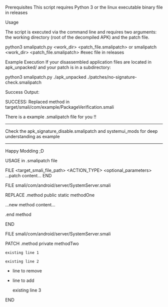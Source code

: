Prerequisites
This script requires Python 3 or the linux executable binary file in releases



Usage

The script is executed via the command line and requires two arguments: the working directory (root of the decompiled APK) and the patch file.

python3 smalipatch.py <work_dir> <patch_file.smalipatch>
or smalipatch <work_dir> <patch_file.smalipatch>  #exec file in releases

Example Execution
If your disassembled application files are located in apk_unpacked/ and your patch is in a subdirectory:

python3 smalipatch.py ./apk_unpacked ./patches/no-signature-check.smalipatch

Success Output:

SUCCESS: Replaced method in target/smali/com/example/PackageVerification.smali

There is a example .smalipatch file for you !!
_________________________________________________________
Check the apk_signature_disable.smalipatch and systemui_mods for deep understanding as example  
__________________________________________________________
Happy Modding ;D

USAGE in .smalipatch file

FILE <target_smali_file_path>
<ACTION_TYPE> <optional_parameters>
...patch content...
END


FILE smali/com/android/server/SystemServer.smali

REPLACE .method public static methodOne

...new method content...

.end method

END

FILE smali/com/android/server/SystemServer.smali

PATCH .method private methodTwo

    existing line 1
    
    existing line 2
    
-   line to remove
   
+   line to add
  
    existing line 3
    
END
